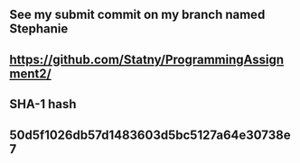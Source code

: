 ## See my submit commit on my branch named Stephanie

## https://github.com/Statny/ProgrammingAssignment2/

## SHA-1 hash

## 50d5f1026db57d1483603d5bc5127a64e30738e7
